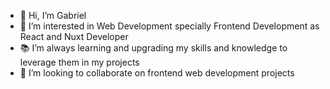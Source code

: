 - 👋 Hi, I’m Gabriel
- 👀 I’m interested in Web Development specially Frontend Development as React and Nuxt Developer
- 📚 I’m always learning and upgrading my skills and knowledge to leverage them in my projects
- 🤝 I’m looking to collaborate on frontend web development projects

